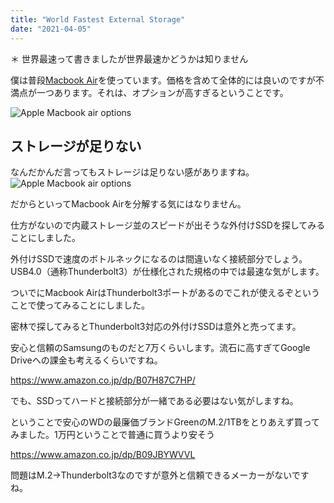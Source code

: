 ```yaml
---
title: "World Fastest External Storage"
date: "2021-04-05"
---
```

＊ 世界最速って書きましたが世界最速かどうかは知りません

僕は普段[Macbook Air](https://www.apple.com/jp/macbook-air/)を使っています。価格を含めて全体的には良いのですが不満点が一つあります。それは、オプションが高すぎるということです。

![Apple Macbook air options](/images/5.webp)

## ストレージが足りない
なんだかんだ言ってもストレージは足りない感がありますね。
![Apple Macbook air options](/images/6.webp)

だからといってMacbook Airを分解する気にはなりません。

仕方がないので内蔵ストレージ並のスピードが出そうな外付けSSDを探してみることにしました。

外付けSSDで速度のボトルネックになるのは間違いなく接続部分でしょう。USB4.0（通称Thunderbolt3）が仕様化された規格の中では最速な気がします。

ついでにMacbook AirはThunderbolt3ポートがあるのでこれが使えるぞということで使ってみることにしました。

密林で探してみるとThunderbolt3対応の外付けSSDは意外と売ってます。

安心と信頼のSamsungのものだと7万くらいします。流石に高すぎてGoogle Driveへの課金も考えるくらいですね。

https://www.amazon.co.jp/dp/B07H87C7HP/

でも、SSDってハードと接続部分が一緒である必要はない気がしますね。

ということで安心のWDの最廉価ブランドGreenのM.2/1TBをとりあえず買ってみました。1万円ということで普通に買うより安そう

https://www.amazon.co.jp/dp/B09JBYWVVL

問題はM.2→Thunderbolt3なのですが意外と信頼できるメーカーがないですね。